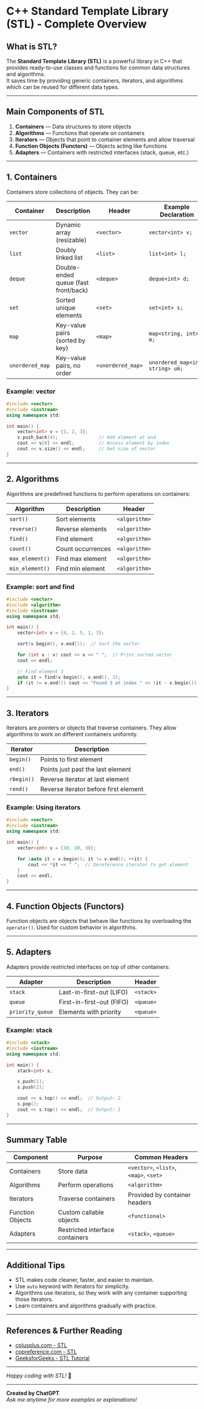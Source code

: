 
# C++ Standard Template Library (STL) - Complete Overview

## What is STL?

The **Standard Template Library (STL)** is a powerful library in C++ that provides ready-to-use classes and functions for common data structures and algorithms.  
It saves time by providing generic containers, iterators, and algorithms which can be reused for different data types.

---

## Main Components of STL

1. **Containers** — Data structures to store objects  
2. **Algorithms** — Functions that operate on containers  
3. **Iterators** — Objects that point to container elements and allow traversal  
4. **Function Objects (Functors)** — Objects acting like functions  
5. **Adapters** — Containers with restricted interfaces (stack, queue, etc.)

---

## 1. Containers

Containers store collections of objects. They can be:

| Container         | Description                             | Header        | Example Declaration            |
|-------------------|---------------------------------------|---------------|-------------------------------|
| `vector`          | Dynamic array (resizable)              | `<vector>`    | `vector<int> v;`               |
| `list`            | Doubly linked list                     | `<list>`      | `list<int> l;`                 |
| `deque`           | Double-ended queue (fast front/back)  | `<deque>`     | `deque<int> d;`                |
| `set`             | Sorted unique elements                  | `<set>`       | `set<int> s;`                  |
| `map`             | Key-value pairs (sorted by key)        | `<map>`       | `map<string, int> m;`          |
| `unordered_map`   | Key-value pairs, no order               | `<unordered_map>` | `unordered_map<int, string> um;` |

### Example: vector

```cpp
#include <vector>
#include <iostream>
using namespace std;

int main() {
    vector<int> v = {1, 2, 3};
    v.push_back(4);               // Add element at end
    cout << v[0] << endl;         // Access element by index
    cout << v.size() << endl;     // Get size of vector
}
```

---

## 2. Algorithms

Algorithms are predefined functions to perform operations on containers:

| Algorithm          | Description                         | Header         |
|--------------------|-----------------------------------|----------------|
| `sort()`           | Sort elements                     | `<algorithm>`  |
| `reverse()`        | Reverse elements                  | `<algorithm>`  |
| `find()`           | Find element                     | `<algorithm>`  |
| `count()`          | Count occurrences                | `<algorithm>`  |
| `max_element()`    | Find max element                 | `<algorithm>`  |
| `min_element()`    | Find min element                 | `<algorithm>`  |

### Example: sort and find

```cpp
#include <vector>
#include <algorithm>
#include <iostream>
using namespace std;

int main() {
    vector<int> v = {4, 2, 5, 1, 3};

    sort(v.begin(), v.end());  // Sort the vector

    for (int x : v) cout << x << " ";  // Print sorted vector
    cout << endl;

    // Find element 3
    auto it = find(v.begin(), v.end(), 3);
    if (it != v.end()) cout << "Found 3 at index " << (it - v.begin()) << endl;
}
```

---

## 3. Iterators

Iterators are pointers or objects that traverse containers. They allow algorithms to work on different containers uniformly.

| Iterator         | Description                           |
|------------------|-------------------------------------|
| `begin()`        | Points to first element              |
| `end()`          | Points just past the last element   |
| `rbegin()`       | Reverse iterator at last element    |
| `rend()`         | Reverse iterator before first element|

### Example: Using iterators

```cpp
#include <vector>
#include <iostream>
using namespace std;

int main() {
    vector<int> v = {10, 20, 30};

    for (auto it = v.begin(); it != v.end(); ++it) {
        cout << *it << " ";  // Dereference iterator to get element
    }
    cout << endl;
}
```

---

## 4. Function Objects (Functors)

Function objects are objects that behave like functions by overloading the `operator()`. Used for custom behavior in algorithms.

---

## 5. Adapters

Adapters provide restricted interfaces on top of other containers:

| Adapter           | Description                        | Header     |
|-------------------|----------------------------------|------------|
| `stack`           | Last-in-first-out (LIFO)          | `<stack>`  |
| `queue`           | First-in-first-out (FIFO)         | `<queue>`  |
| `priority_queue`  | Elements with priority            | `<queue>`  |

### Example: stack

```cpp
#include <stack>
#include <iostream>
using namespace std;

int main() {
    stack<int> s;

    s.push(1);
    s.push(2);

    cout << s.top() << endl;  // Output: 2
    s.pop();
    cout << s.top() << endl;  // Output: 1
}
```

---

## Summary Table

| Component         | Purpose                      | Common Headers           |
|-------------------|------------------------------|-------------------------|
| Containers        | Store data                   | `<vector>`, `<list>`, `<map>`, `<set>` |
| Algorithms        | Perform operations           | `<algorithm>`           |
| Iterators         | Traverse containers          | Provided by container headers |
| Function Objects  | Custom callable objects       | `<functional>`          |
| Adapters          | Restricted interface containers| `<stack>`, `<queue>`    |

---

## Additional Tips

- STL makes code cleaner, faster, and easier to maintain.
- Use `auto` keyword with iterators for simplicity.
- Algorithms use iterators, so they work with any container supporting those iterators.
- Learn containers and algorithms gradually with practice.

---

## References & Further Reading

- [cplusplus.com - STL](https://www.cplusplus.com/reference/stl/)
- [cppreference.com - STL](https://en.cppreference.com/w/cpp/container)
- [GeeksforGeeks - STL Tutorial](https://www.geeksforgeeks.org/cpp-stl-tutorial/)

---

*Happy coding with STL!* 🚀

---

**Created by ChatGPT**  
*Ask me anytime for more examples or explanations!*
